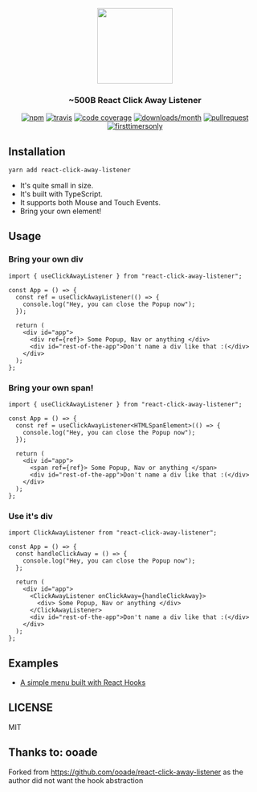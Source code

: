 <p align="center">
  <img src="https://raw.githubusercontent.com/ooade/react-click-away-listener/master/logo.png" height="150" />
  <h3 align="center">~500B React Click Away Listener</h3>
  <p align="center">
  <a href="https://www.npmjs.org/package/react-click-away-listener"><img src="https://img.shields.io/npm/v/react-click-away-listener.svg?style=flat-square" alt="npm"></a>
  <a href="https://travis-ci.org/ooade/react-click-away-listener"><img src="https://img.shields.io/travis/ooade/react-click-away-listener.svg?style=flat-square" alt="travis"></a>
  <a href="https://github.com/ooade/react-click-away-listener"><img src="https://img.shields.io/codecov/c/github/ooade/react-click-away-listener.svg?style=flat-square" alt="code coverage"></a>
  <a href="https://github.com/ooade/react-click-away-listener"><img src="https://img.shields.io/npm/dm/react-click-away-listener.svg?style=flat-square" alt="downloads/month"></a>
  <a href="http://makeapullrequest.com"><img src="https://img.shields.io/badge/PR(s)-welcome-brightgreen.svg?style=flat-square" alt="pullrequest"></a>
  <a href="http://www.firsttimersonly.com"><img src="https://img.shields.io/badge/first--timers--only-friendly-blue.svg?style=flat-square" alt="firsttimersonly"></a>
  </p>
</p>

## Installation

```sh
yarn add react-click-away-listener
```

- It's quite small in size.
- It's built with TypeScript.
- It supports both Mouse and Touch Events.
- Bring your own element!

## Usage

### Bring your own div

```tsx
import { useClickAwayListener } from "react-click-away-listener";

const App = () => {
  const ref = useClickAwayListener(() => {
    console.log("Hey, you can close the Popup now");
  });

  return (
    <div id="app">
      <div ref={ref}> Some Popup, Nav or anything </div>
      <div id="rest-of-the-app">Don't name a div like that :(</div>
    </div>
  );
};
```

### Bring your own span!

```tsx
import { useClickAwayListener } from "react-click-away-listener";

const App = () => {
  const ref = useClickAwayListener<HTMLSpanElement>(() => {
    console.log("Hey, you can close the Popup now");
  });

  return (
    <div id="app">
      <span ref={ref}> Some Popup, Nav or anything </span>
      <div id="rest-of-the-app">Don't name a div like that :(</div>
    </div>
  );
};
```

### Use it's div

```tsx
import ClickAwayListener from "react-click-away-listener";

const App = () => {
  const handleClickAway = () => {
    console.log("Hey, you can close the Popup now");
  };

  return (
    <div id="app">
      <ClickAwayListener onClickAway={handleClickAway}>
        <div> Some Popup, Nav or anything </div>
      </ClickAwayListener>
      <div id="rest-of-the-app">Don't name a div like that :(</div>
    </div>
  );
};
```

## Examples

- [A simple menu built with React Hooks](https://codesandbox.io/s/52384lyo8p)

## LICENSE

MIT

## Thanks to: ooade

Forked from https://github.com/ooade/react-click-away-listener as the author did not want the hook abstraction
